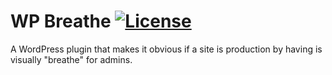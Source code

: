 # WP Breathe [![License](https://img.shields.io/badge/license-GPL--2.0%2B-green.svg)](http://www.gnu.org/licenses/gpl-2.0.html)

A WordPress plugin that makes it obvious if a site is production by having is visually "breathe" for admins.
